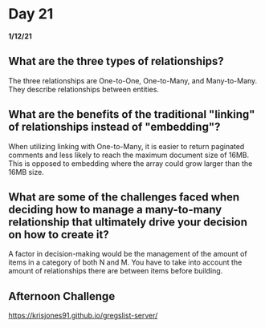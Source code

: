 # Day 21
__1/12/21__

## What are the three types of relationships?
The three relationships are One-to-One, One-to-Many, and Many-to-Many. They describe relationships between entities.
## What are the benefits of the traditional "linking" of relationships instead of "embedding"?
When utilizing linking with One-to-Many, it is easier to return paginated comments and less likely to reach the maximum document size of 16MB. This is opposed to embedding where the array could grow larger than the 16MB size.
## What are some of the challenges faced when deciding how to manage a many-to-many relationship that ultimately drive your decision on how to create it?
A factor in decision-making would be the management of the amount of items in a category of both N and M. You have to take into account the amount of relationships there are between items before building.

## Afternoon Challenge
https://krisjones91.github.io/gregslist-server/